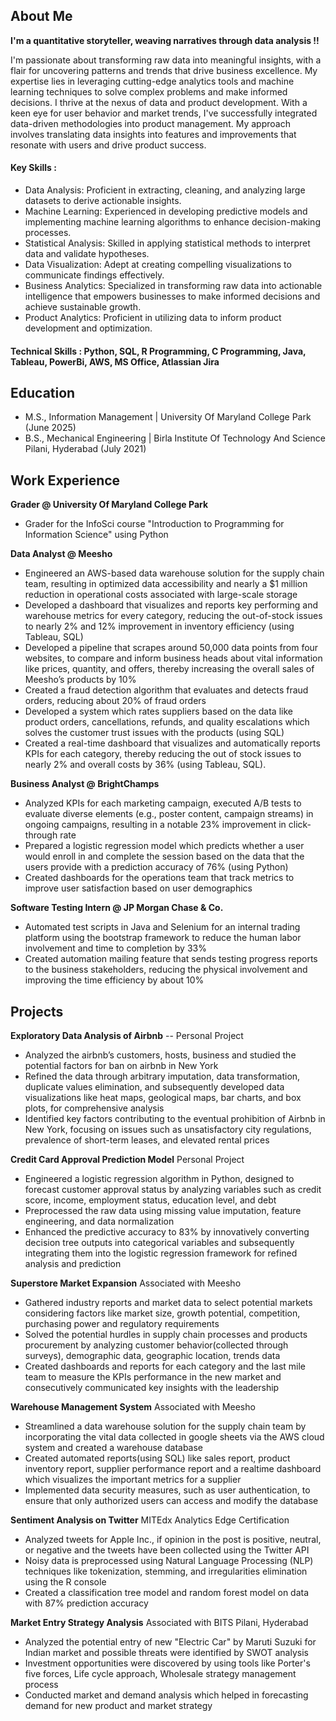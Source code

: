 ## About Me
**I'm a quantitative storyteller, weaving narratives through data analysis !!**

I'm passionate about transforming raw data into meaningful insights, with a flair for uncovering patterns and trends that drive business excellence. My expertise lies in leveraging cutting-edge analytics tools and machine learning techniques to solve complex problems and make informed decisions. I thrive at the nexus of data and product development. With a keen eye for user behavior and market trends, I've successfully integrated data-driven methodologies into product management. My approach involves translating data insights into features and improvements that resonate with users and drive product success.

#### Key Skills :
- Data Analysis: Proficient in extracting, cleaning, and analyzing large datasets to derive actionable insights.
- Machine Learning: Experienced in developing predictive models and implementing machine learning algorithms to enhance decision-making processes.
- Statistical Analysis: Skilled in applying statistical methods to interpret data and validate hypotheses.
- Data Visualization: Adept at creating compelling visualizations to communicate findings effectively.
- Business Analytics: Specialized in transforming raw data into actionable intelligence that empowers businesses to make informed decisions and achieve sustainable growth.
- Product Analytics: Proficient in utilizing data to inform product development and optimization.

#### Technical Skills : Python, SQL, R Programming, C Programming, Java, Tableau, PowerBi, AWS, MS Office, Atlassian Jira

## Education
- M.S., Information Management | University Of Maryland College Park (June 2025)
- B.S., Mechanical Engineering | Birla Institute Of Technology And Science Pilani, Hyderabad (July 2021)

## Work Experience
**Grader @ University Of Maryland College Park**
- Grader for the InfoSci course "Introduction to Programming for Information Science" using Python

**Data Analyst @ Meesho**
- Engineered an AWS-based data warehouse solution for the supply chain team, resulting in optimized data accessibility and nearly  a $1 million reduction in operational costs associated with large-scale storage
- Developed a dashboard that visualizes and reports key performing and warehouse metrics for every category, reducing the out-of-stock issues to nearly 2% and 12% improvement in inventory efficiency (using Tableau, SQL)
- Developed a pipeline that scrapes around 50,000 data points from four websites, to compare and inform business heads about vital information like prices, quantity, and offers, thereby increasing the overall sales of Meesho’s products by 10%
- Created a fraud detection algorithm that evaluates and detects fraud orders, reducing about 20% of fraud orders
- Developed a system which rates suppliers based on the data like product orders, cancellations, refunds, and quality escalations which solves the customer trust issues with the products (using SQL)
- Created a real-time dashboard that visualizes and automatically reports KPIs for each category, thereby reducing the out of stock issues to nearly 2% and overall costs by 36% (using Tableau, SQL).

**Business Analyst @ BrightChamps**
- Analyzed KPIs for each marketing campaign, executed A/B tests to evaluate diverse elements (e.g., poster content, campaign streams) in ongoing campaigns, resulting in a notable 23% improvement in click-through rate
- Prepared a logistic regression model which predicts whether a user would enroll in and complete the session based on the data that the users provide with a prediction accuracy of 76% (using Python)
- Created dashboards for the operations team that track metrics to improve user satisfaction based on user demographics

**Software Testing Intern @ JP Morgan Chase & Co.**
- Automated test scripts in Java and Selenium for an internal trading platform using the bootstrap framework to reduce the human labor involvement and time to completion by 33%
- Created automation mailing feature that sends testing progress reports to the business stakeholders, reducing the physical involvement and improving the time efficiency by about 10%

## Projects
**Exploratory Data Analysis of Airbnb**
-- Personal Project
- Analyzed the airbnb’s customers, hosts, business and studied the potential factors for ban on airbnb in New York
- Refined the data through arbitrary imputation, data transformation, duplicate values elimination, and subsequently developed data visualizations like heat maps, geological maps, bar charts, and box plots, for comprehensive analysis
- Identified key factors contributing to the eventual prohibition of Airbnb in New York, focusing on issues such as unsatisfactory city regulations, prevalence of short-term leases, and elevated rental prices

**Credit Card Approval Prediction Model**
Personal Project
- Engineered a logistic regression algorithm in Python, designed to forecast customer approval status by analyzing variables such as credit score, income, employment status, education level, and debt
- Preprocessed the raw data using missing value imputation, feature engineering, and data normalization
- Enhanced the predictive accuracy to 83% by innovatively converting decision tree outputs into categorical variables and subsequently integrating them into the logistic regression framework for refined analysis and prediction

**Superstore Market Expansion**
Associated with Meesho
- Gathered industry reports and market data to select potential markets considering factors like market size, growth potential, competition, purchasing power and regulatory requirements
- Solved the potential hurdles in supply chain processes and products procurement by analyzing customer behavior(collected through surveys), demographic data, geographic location, trends data
- Created dashboards and reports for each category and the last mile team to measure the KPIs performance in the new market and consecutively communicated key insights with the leadership

**Warehouse Management System**
Associated with Meesho
- Streamlined a data warehouse solution for the supply chain team by incorporating the vital data collected in google sheets via the AWS cloud system and created a warehouse database
- Created automated reports(using SQL) like sales report, product inventory report, supplier performance report and a realtime dashboard which visualizes the important metrics for a supplier
- Implemented data security measures, such as user authentication, to ensure that only authorized users can access and modify the database

**Sentiment Analysis on Twitter**
MITEdx Analytics Edge Certification
- Analyzed tweets for Apple Inc., if opinion in the post is positive, neutral, or negative and the tweets have been collected using the Twitter API
- Noisy data is preprocessed using Natural Language Processing (NLP) techniques like tokenization, stemming, and irregularities elimination using the R console
- Created a classification tree model and random forest model on data with 87% prediction accuracy

**Market Entry Strategy Analysis**
Associated with BITS Pilani, Hyderabad
- Analyzed the potential entry of new "Electric Car" by Maruti Suzuki for Indian market and possible threats were identified by SWOT analysis 
- Investment opportunities were discovered by using tools like Porter's five forces, Life cycle approach, Wholesale strategy management process 
- Conducted market and demand analysis which helped in forecasting demand for new product and market strategy
